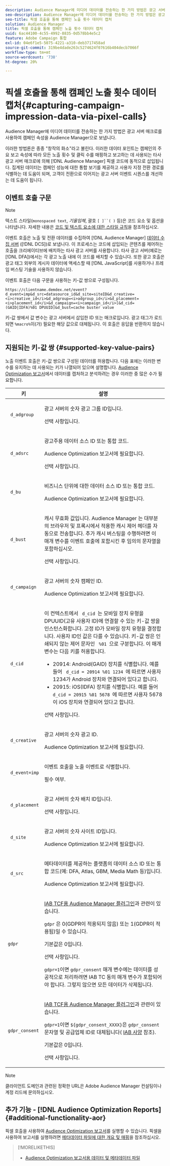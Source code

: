 ```yaml
---
description: Audience Manager에 미디어 데이터를 전송하는 한 가지 방법은 광고 서버 매크로를 사용하여 캠페인 속성을 Audience Manager으로 보냅니다.
seo-description: Audience Manager에 미디어 데이터를 전송하는 한 가지 방법은 광고 서버 매크로를 사용하여 캠페인 속성을 Audience Manager으로 보냅니다.
seo-title: 픽셀 호출을 통해 캠페인 노출 횟수 데이터 캡처
solution: Audience Manager
title: 픽셀 호출을 통해 캠페인 노출 횟수 데이터 캡처
uuid: 6ac44100-4c55-4992-8835-0d578bb4e5c2
feature: Adobe Campaign 통합
exl-id: 04e6f1e5-5075-4221-a310-deb3717458ad
source-git-commit: 319be4dade263c5274624f07616b404decb7066f
workflow-type: tm+mt
source-wordcount: '738'
ht-degree: 20%

---
```


# 픽셀 호출을 통해 캠페인 노출 횟수 데이터 캡처{#capturing-campaign-impression-data-via-pixel-calls}

Audience Manager에 미디어 데이터를 전송하는 한 가지 방법은 광고 서버 매크로를 사용하여 캠페인 속성을 Audience Manager으로 보냅니다.

이러한 방법론은 종종 &quot;창작의 화소&quot;라고 불린다. 이러한 데이터 포인트는 캠페인의 주요 보고 속성에 따라 모든 노출 횟수 및 클릭 수를 매핑하고 보고하는 데 사용되는 타사 광고 서버 매크로에 의해 [!DNL Audience Manager] 픽셀 코드에 동적으로 삽입됩니다. 집계된 데이터는 캠페인 성능에 대한 통합 보기를 제공하고 사용자 지정 전환 경로를 식별하는 데 도움이 되며, 고객이 전환으로 이어지는 광고 서버 이벤트 시퀀스를 개선하는 데 도움이 됩니다.

## 이벤트 호출 구문

>[!NOTE]
>
>텍스트 스타일(`monospaced text`, *기울임체*, 괄호 `[ ]``( )` 등)은 코드 요소 및 옵션을 나타냅니다. 자세한 내용은 [코드 및 텍스트 요소에 대한 스타일 규칙](../../reference/code-style-elements.md)을 참조하십시오.

이벤트 호출은 노출 및 전환 데이터를 수집하여 [!DNL Audience Manager] [데이터 수집 서버](/help/using/reference/system-components/components-data-collection.md) ([!DNL DCS])로 보냅니다. 이 프로세스는 코드에 삽입되는 콘텐츠를 제어하는 호출을 크리에이티브에 배치하는 타사 광고 서버를 사용합니다. 타사 광고 서버(예로는 [!DNL DFA])에서는 각 광고 노출 내에 이 코드를 배치할 수 있습니다. 또한 광고 호출은 광고 태그 외부의 게시자 데이터에 액세스할 때 [!DNL JavaScript]를 사용하거나 프레임 버스팅 기술을 사용하지 않습니다.

이벤트 호출은 다음 구문을 사용하는 키-값 쌍으로 구성됩니다.

```
https://clientname.demdex.net/event?d_event=imp&d_src=datasource_id&d_site=siteID&d_creative=<i>creative_id</i>&d_adgroup=<i>adgroup_id</i>&d_placement=<i>placement_id</i>&d_campaign=<i>campaign_id</i>[&d_cid=(GAID|IDFA)%01 DPUUID]&d_bust=cache buster value
```

키-값 쌍에서 값 변수는 광고 서버에서 삽입한 ID 또는 매크로입니다. 광고 태그가 로드되면 `%macro%`이(가) 필요한 해당 값으로 대체됩니다. 이 호출은 응답을 반환하지 않습니다.

## 지원되는 키-값 쌍 {#supported-key-value-pairs}

노출 이벤트 호출은 키-값 쌍으로 구성된 데이터를 허용합니다. 다음 표에는 이러한 변수를 유지하는 데 사용되는 키가 나열되어 있으며 설명합니다. [Audience Optimization 보고서](../../reporting/audience-optimization-reports/audience-optimization-reports.md)에서 데이터를 캡처하고 분석하려는 경우 이러한 중 많은 수가 필요합니다.

<table id="table_F068C4D49F7D4775924D3CA712BF15BA"> 
 <thead> 
  <tr> 
   <th colname="col1" class="entry"> 키 </th> 
   <th colname="col2" class="entry"> 설명 </th> 
  </tr> 
 </thead>
 <tbody> 
  <tr> 
   <td colname="col1"> <code> d_adgroup </code> </td> 
   <td colname="col2"> <p>광고 서버의 숫자 광고 그룹 ID입니다. </p> <p>선택 사항입니다. </p> </td> 
  </tr> 
  <tr> 
   <td colname="col1"> <code> d_adsrc </code> </td> 
   <td colname="col2"> <p>광고주용 데이터 소스 ID 또는 통합 코드. </p> <p><span class="wintitle"> Audience Optimization </span> 보고서에 필요합니다. </p> <p>선택 사항입니다.</p> </td> 
  </tr> 
  <tr> 
   <td colname="col1"> <code> d_bu </code> </td> 
   <td colname="col2"> <p>비즈니스 단위에 대한 데이터 소스 ID 또는 통합 코드. </p> <p><span class="wintitle"> Audience Optimization </span> 보고서에 필요합니다. </p> </td> 
  </tr> 
  <tr> 
   <td colname="col1"> <p> <code> d_bust </code> </p> </td> 
   <td colname="col2"> <p>캐시 무효화 값입니다. <span class="keyword"> Audience Manager </span> 는 대부분의 브라우저 및 프록시에서 적용한 캐시 제어 헤더를 자동으로 전송합니다. 추가 캐시 버스팅을 수행하려면 이 매개 변수를 이벤트 호출에 포함시킨 후 임의의 문자열을 포함하십시오. </p> <p> 선택 사항입니다. </p> </td> 
  </tr> 
  <tr> 
   <td colname="col1"> <code> d_campaign </code> </td> 
   <td colname="col2"> <p>광고 서버의 숫자 캠페인 ID. </p> <p><span class="wintitle"> Audience Optimization </span> 보고서에 필요합니다. </p> </td> 
  </tr> 
  <tr> 
   <td colname="col1"> <code> d_cid </code> </td> 
   <td colname="col2"> <p>이 컨텍스트에서 <code> d_cid </code>는 모바일 장치 유형을 DPUUID(고유 사용자 ID)에 연결할 수 있는 키-값 쌍을 인스턴스화합니다. 고정 ID가 모바일 장치 유형을 결정합니다. 사용자 ID인 값은 다를 수 있습니다. 키-값 쌍은 인쇄되지 않는 제어 문자인 <code> %01 </code>으로 구분합니다. 이 매개 변수는 다음 키를 허용합니다. </p> 
    <ul id="ul_4D5D696D10B34615867AF3B64A938878"> 
     <li id="li_A4BD4B0C8C9443BF99075CDFACC013F6">20914: Android(GAID) 장치를 식별합니다. 예를 들어 <code> d_cid = 20914 %01 1234 </code>에 따르면 사용자 1234가 Android 장치와 연결되어 있다고 합니다. </li> 
     <li id="li_F83D7B3EC4D24D0187BFE639E2812B36">20915: iOS(IDFA) 장치를 식별합니다. 예를 들어 <code> d_cid = 20915 %01 5678 </code>에 따르면 사용자 5678이 iOS 장치와 연결되어 있다고 합니다. </li> 
    </ul> <p>선택 사항입니다. </p> </td> 
  </tr> 
  <tr> 
   <td colname="col1"> <code> d_creative </code> </td> 
   <td colname="col2"> <p>광고 서버의 숫자 광고 ID. </p> <p><span class="wintitle"> Audience Optimization </span> 보고서에 필요합니다. </p> </td> 
  </tr> 
  <tr> 
   <td colname="col1"> <code> d_event=imp </code> </td> 
   <td colname="col2"> <p>이벤트 호출을 노출 이벤트로 식별합니다. </p> <p>필수 여부. </p> </td> 
  </tr> 
  <tr> 
   <td colname="col1"> <code> d_placement </code> </td> 
   <td colname="col2"> <p>광고 서버의 숫자 배치 ID입니다. </p> <p> 선택 사항입니다. </p> </td> 
  </tr> 
  <tr> 
   <td colname="col1"> <code> d_site </code> </td> 
   <td colname="col2"> <p>광고 서버의 숫자 사이트 ID입니다. </p> <p><span class="wintitle"> Audience Optimization </span> 보고서에 필요합니다. </p> </td> 
  </tr> 
  <tr> 
   <td colname="col1"> <code> d_src </code> </td> 
   <td colname="col2"> <p>메타데이터를 제공하는 플랫폼의 데이터 소스 ID 또는 통합 코드(예: DFA, Atlas, GBM, Media Math 등)입니다. </p> <p><span class="wintitle"> Audience Optimization </span> 보고서에 필요합니다. </p> </td> 
  </tr> 
   <tr> 
   <td colname="col1"> <code>gdpr</code>  </td> 
   <td colname="col2"> <p><a href="../../overview/data-security-and-privacy/aam-iab-plugin.md">IAB TCF용 Audience Manager 플러그인</a>과 관련이 있습니다.</p> <p><code>gdpr</code> 은 0(GDPR이 적용되지 않음) 또는 1(GDPR이 적용됨)일 수 있습니다.</p> <p>기본값은 0입니다.</p><p>선택 사항입니다.</p><p><code>gdpr=1</code>이면 <code>gdpr_consent</code> 매개 변수에는 데이터를 성공적으로 처리하려면 IAB TC 동의 매개 변수가 포함되어야 합니다. 그렇지 않으면 모든 데이터가 삭제됩니다.</p> </td> 
  </tr>
   <tr> 
   <td colname="col1"> <code>gdpr_consent</code> </td> 
   <td colname="col2"> <p><a href="../../overview/data-security-and-privacy/aam-iab-plugin.md">IAB TCF용 Audience Manager 플러그인</a>과 관련이 있습니다.</p><p> <code>gdpr=1</code>이면 <code>${gdpr_consent_XXXX}</code>은 <code>gdpr_consent</code> 문자열 및 공급업체 ID로 대체됩니다( <a href="https://github.com/InteractiveAdvertisingBureau/GDPR-Transparency-and-Consent-Framework/blob/master/TCFv2/IAB%20Tech%20Lab%20-%20Consent%20string%20and%20vendor%20list%20formats%20v2.md#about-the-transparency--consent-string-tc-string" format="http" scope="external"> IAB 사양</a> 참조).</p> <p>기본값은 0입니다.</p><p>선택 사항입니다.</p></td> 
  </tr> 
 </tbody> 
</table>

>[!NOTE]
>
>클라이언트 도메인과 관련된 정확한 URL은 Adobe Audience Manager 컨설팅이나 계정 리드에 문의하십시오.

## 추가 기능 - [!DNL Audience Optimization Reports] {#additional-functionality-aor}

픽셀 호출을 사용하여 [Audience Optimization 보고서](/help/using/reporting/audience-optimization-reports/audience-optimization-reports.md)를 실행할 수 있습니다. 픽셀을 사용하여 보고서를 실행하려면 [메타데이터 파일에 대한 개요 및 매핑](/help/using/reporting/audience-optimization-reports/metadata-files-intro/metadata-file-overview.md)을 참조하십시오.

>[!MORELIKETHIS]
>
>* [Audience Optimization 보고서용 데이터 및 메타데이터 파일](../../reporting/audience-optimization-reports/metadata-files-intro/metadata-files-intro.md)


